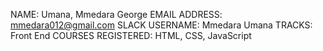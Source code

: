 NAME: Umana, Mmedara George
EMAIL ADDRESS: mmedara012@gmail.com
SLACK USERNAME: Mmedara Umana
TRACKS: Front End
COURSES REGISTERED: HTML, CSS, JavaScript